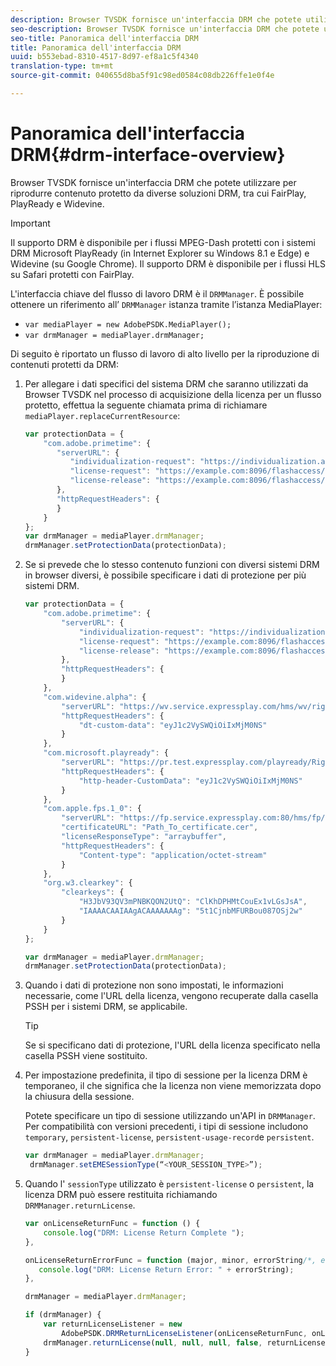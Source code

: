 ```yaml
---
description: Browser TVSDK fornisce un'interfaccia DRM che potete utilizzare per riprodurre contenuto protetto da diverse soluzioni DRM, tra cui FairPlay, PlayReady e Widevine.
seo-description: Browser TVSDK fornisce un'interfaccia DRM che potete utilizzare per riprodurre contenuto protetto da diverse soluzioni DRM, tra cui FairPlay, PlayReady e Widevine.
seo-title: Panoramica dell'interfaccia DRM
title: Panoramica dell'interfaccia DRM
uuid: b553ebad-8310-4517-8d97-ef8a1c5f4340
translation-type: tm+mt
source-git-commit: 040655d8ba5f91c98ed0584c08db226ffe1e0f4e

---
```



# Panoramica dell&#39;interfaccia DRM{#drm-interface-overview}

Browser TVSDK fornisce un&#39;interfaccia DRM che potete utilizzare per riprodurre contenuto protetto da diverse soluzioni DRM, tra cui FairPlay, PlayReady e Widevine.

<!--<a id="section_59994F2059B245E996E0776214804A0A"></a>-->

>[!IMPORTANT]
>
>Il supporto DRM è disponibile per i flussi MPEG-Dash protetti con i sistemi DRM Microsoft PlayReady (in Internet Explorer su Windows 8.1 e Edge) e Widevine (su Google Chrome). Il supporto DRM è disponibile per i flussi HLS su Safari protetti con FairPlay.

L&#39;interfaccia chiave del flusso di lavoro DRM è il `DRMManager`. È possibile ottenere un riferimento all’ `DRMManager` istanza tramite l’istanza MediaPlayer:

* `var mediaPlayer = new AdobePSDK.MediaPlayer();`
* `var drmManager = mediaPlayer.drmManager;`

<!--<a id="section_B7E8AD9A4D4F4BD9BA2A67ABC135D6F9"></a>-->

Di seguito è riportato un flusso di lavoro di alto livello per la riproduzione di contenuti protetti da DRM:

1. Per allegare i dati specifici del sistema DRM che saranno utilizzati da Browser TVSDK nel processo di acquisizione della licenza per un flusso protetto, effettua la seguente chiamata prima di richiamare `mediaPlayer.replaceCurrentResource`:

   ```js
   var protectionData = { 
       "com.adobe.primetime": { 
          "serverURL": { 
             "individualization-request": "https://individualization.adobe.com/flashaccess/i15n/v5", 
             "license-request": "https://example.com:8096/flashaccess/req", 
             "license-release": "https://example.com:8096/flashaccess/req" 
          }, 
          "httpRequestHeaders": { 
          } 
       } 
   }; 
   var drmManager = mediaPlayer.drmManager; 
   drmManager.setProtectionData(protectionData);
   ```

1. Se si prevede che lo stesso contenuto funzioni con diversi sistemi DRM in browser diversi, è possibile specificare i dati di protezione per più sistemi DRM.

   ```js
   var protectionData = { 
       "com.adobe.primetime": { 
           "serverURL": { 
               "individualization-request": "https://individualization.adobe.com/flashaccess/i15n/v5", 
               "license-request": "https://example.com:8096/flashaccess/req", 
               "license-release": "https://example.com:8096/flashaccess/req" 
           }, 
           "httpRequestHeaders": { 
           } 
       }, 
       "com.widevine.alpha": { 
           "serverURL": "https://wv.service.expressplay.com/hms/wv/rights/?ExpressPlayToken=<token value>", 
           "httpRequestHeaders": { 
               "dt-custom-data": "eyJ1c2VySWQiOiIxMjM0NS" 
           } 
       }, 
       "com.microsoft.playready": { 
           "serverURL": "https://pr.test.expressplay.com/playready/RightsManager.asmx?ExpressPlayToken=<token value>", 
           "httpRequestHeaders": { 
               "http-header-CustomData": "eyJ1c2VySWQiOiIxMjM0NS" 
           } 
       }, 
       "com.apple.fps.1_0": { 
           "serverURL": "https://fp.service.expressplay.com:80/hms/fp/rights/?ExpressPlayToken=<token value>", 
           "certificateURL": "Path_To_certificate.cer", 
           "licenseResponseType": "arraybuffer", 
           "httpRequestHeaders": { 
               "Content-type": "application/octet-stream" 
           } 
       }, 
       "org.w3.clearkey": { 
           "clearkeys": { 
               "H3JbV93QV3mPNBKQON2UtQ": "ClKhDPHMtCouEx1vLGsJsA", 
               "IAAAACAAIAAgACAAAAAAAg": "5t1CjnbMFURBou087OSj2w" 
           } 
       } 
   }; 
   
   var drmManager = mediaPlayer.drmManager; 
   drmManager.setProtectionData(protectionData);
   ```

1. Quando i dati di protezione non sono impostati, le informazioni necessarie, come l&#39;URL della licenza, vengono recuperate dalla casella PSSH per i sistemi DRM, se applicabile.

   >[!TIP]
   >
   >Se si specificano dati di protezione, l&#39;URL della licenza specificato nella casella PSSH viene sostituito.

1. Per impostazione predefinita, il tipo di sessione per la licenza DRM è temporaneo, il che significa che la licenza non viene memorizzata dopo la chiusura della sessione.

   Potete specificare un tipo di sessione utilizzando un&#39;API in `DRMManager`.  Per compatibilità con versioni precedenti, i tipi di sessione includono `temporary`, `persistent-license`, `persistent-usage-record`e `persistent`.

   ```js
   var drmManager = mediaPlayer.drmManager; 
    drmManager.setEMESessionType(“<YOUR_SESSION_TYPE>”); 
   ```

1. Quando l&#39; `sessionType` utilizzato è `persistent-license` o `persistent`, la licenza DRM può essere restituita richiamando `DRMManager.returnLicense`.

   ```js
   var onLicenseReturnFunc = function () { 
       console.log("DRM: License Return Complete "); 
   }, 
   
   onLicenseReturnErrorFunc = function (major, minor, errorString/*, errorServerUrl*/) { 
      console.log("DRM: License Return Error: " + errorString); 
   }, 
   
   drmManager = mediaPlayer.drmManager; 
   
   if (drmManager) { 
       var returnLicenseListener = new  
           AdobePSDK.DRMReturnLicenseListener(onLicenseReturnFunc, onLicenseReturnErrorFunc); 
       drmManager.returnLicense(null, null, null, false, returnLicenseListener, drmLicense.session); 
   }
   ```


